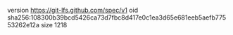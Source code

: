 version https://git-lfs.github.com/spec/v1
oid sha256:108300b39bcd5426ca73d7fbc8d417e0c1ea3d65e681eeb5aefb77553262e12a
size 1218
